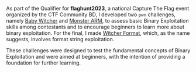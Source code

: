 As part of the Qualifier for **flaghunt2023**, a national Capture The Flag event organized by the CTF Community BD, I developed two `pwn` challenges, namely [Baby Witcher](https://github.com/peace-ranger/CTF-WriteUps/tree/main/2023/flaghunt2023/Qualifier/Baby%20Witcher) and [Monster ARM](https://github.com/peace-ranger/CTF-WriteUps/tree/main/2023/flaghunt2023/Qualifier/Monster%20ARM), to assess basic Binary Exploitation skills among contestants and to encourage beginners to learn more about binary exploitation. For the final, I made [Witcher Format](https://github.com/peace-ranger/CTF-WriteUps/tree/main/2023/flaghunt2023/Final/Witcher%20Format), which, as the name suggests, involves format string exploitation.

These challenges were designed to test the fundamental concepts of Binary Exploitation and were aimed at beginners, with the intention of providing a foundation for further learning.
